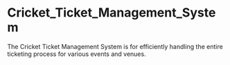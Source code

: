 # Cricket_Ticket_Management_System
<p>The Cricket Ticket Management System is for efficiently handling the entire 
ticketing process for various events and venues.</p>
